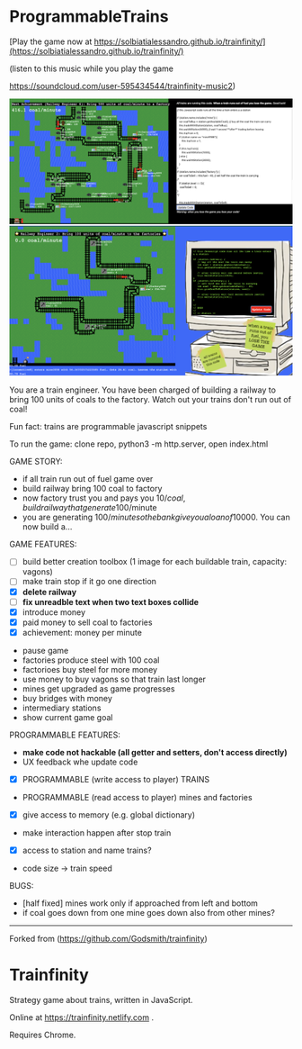 
# ProgrammableTrains

[Play the game now at https://solbiatialessandro.github.io/trainfinity/](https://solbiatialessandro.github.io/trainfinity/)

(listen to this music while you play the game 

https://soundcloud.com/user-595434544/trainfinity-music2)

![](https://github.com/SolbiatiAlessandro/trainfinity/blob/master/demo.png?raw=true)
![](https://github.com/SolbiatiAlessandro/trainfinity/blob/master/Screenshot%202022-01-19%20at%2003.52.02.png?raw=true)

You are a train engineer. You have been charged of building a railway to bring 100 units of coals to the factory. Watch out your trains don't run out of coal!

Fun fact: trains are programmable javascript snippets

To run the game: clone repo, python3 -m http.server, open index.html

GAME STORY:
- if all train run out of fuel game over
- build railway bring 100 coal to factory
- now factory trust you and pays you 10$/coal, build railway that generate 100$/minute
- you are generating 100$/minute so the bank give you a loan of 10000$. You can now build a...

GAME FEATURES:
- [ ] build better creation toolbox (1 image for each buildable train, capacity: vagons)
- [ ] make train stop if it go one direction
- [x] **delete railway**
- [ ] **fix unreadble text when two text boxes collide**
- [x] introduce money
- [x] paid money to sell coal to factories
- [x] achievement: money per minute
- pause game
- factories produce steel with 100 coal
- factorioes buy steel for more money
- use money to buy vagons so that train last longer
- mines get upgraded as game progresses
- buy bridges with money
- intermediary stations
- show current game goal

PROGRAMMABLE FEATURES:
- **make code not hackable (all getter and setters, don't access directly)**
- UX feedback whe update code
- [x] PROGRAMMABLE (write access to player) TRAINS
- PROGRAMMABLE (read access to player) mines and factories
- [x] give access to memory (e.g. global dictionary)
- make interaction happen after stop train
- [x] access to station and name trains?
- code size -> train speed

BUGS:
- [half fixed] mines work only if approached from left and bottom
- if coal goes down from one mine goes down also from other mines?

-----

Forked from (https://github.com/Godsmith/trainfinity)

# Trainfinity

Strategy game about trains, written in JavaScript.

Online at https://trainfinity.netlify.com .

Requires Chrome.
